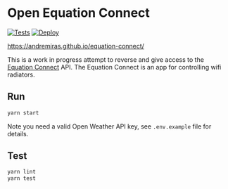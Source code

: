 # Open Equation Connect

[![Tests](https://github.com/AndreMiras/equation-connect/workflows/Tests/badge.svg?branch=develop)](https://github.com/AndreMiras/equation-connect/actions?query=workflow%3ATests)
[![Deploy](https://github.com/AndreMiras/equation-connect/workflows/Deploy/badge.svg?branch=develop)](https://github.com/AndreMiras/equation-connect/actions?query=workflow%3ADeploy)


<https://andremiras.github.io/equation-connect/>

This is a work in progress attempt to reverse and give access to the
[Equation Connect](https://play.google.com/store/apps/details?id=com.equation.connect) API.
The Equation Connect is an app for controlling wifi radiators.


## Run
```sh
yarn start
```
Note you need a valid Open Weather API key, see `.env.example` file for details.

## Test
```sh
yarn lint
yarn test
```
